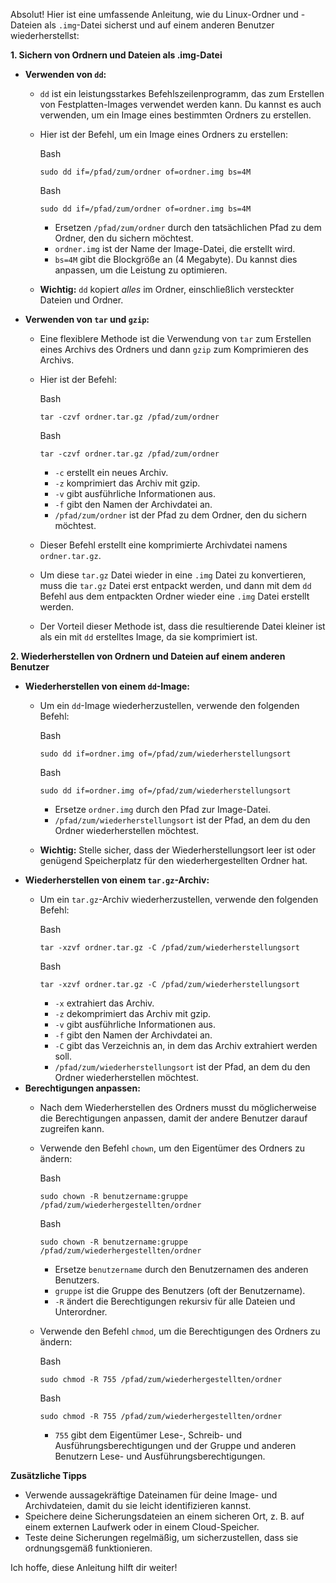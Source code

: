 Absolut! Hier ist eine umfassende Anleitung, wie du Linux-Ordner und -Dateien als `.img`-Datei sicherst und auf einem anderen Benutzer wiederherstellst:

**1. Sichern von Ordnern und Dateien als .img-Datei**

- **Verwenden von `dd`:**
    - `dd` ist ein leistungsstarkes Befehlszeilenprogramm, das zum Erstellen von Festplatten-Images verwendet werden kann. Du kannst es auch verwenden, um ein Image eines bestimmten Ordners zu erstellen.
    - Hier ist der Befehl, um ein Image eines Ordners zu erstellen:
        
        Bash
        
        ```
        sudo dd if=/pfad/zum/ordner of=ordner.img bs=4M
        ```
        Bash
        
        ```
        sudo dd if=/pfad/zum/ordner of=ordner.img bs=4M
        ```
        
        - Ersetzen `/pfad/zum/ordner` durch den tatsächlichen Pfad zu dem Ordner, den du sichern möchtest.
        - `ordner.img` ist der Name der Image-Datei, die erstellt wird.
        - `bs=4M` gibt die Blockgröße an (4 Megabyte). Du kannst dies anpassen, um die Leistung zu optimieren.
    - **Wichtig:** `dd` kopiert _alles_ im Ordner, einschließlich versteckter Dateien und Ordner.
- **Verwenden von `tar` und `gzip`:**
    - Eine flexiblere Methode ist die Verwendung von `tar` zum Erstellen eines Archivs des Ordners und dann `gzip` zum Komprimieren des Archivs.
    - Hier ist der Befehl:
        
        Bash
        
        ```
        tar -czvf ordner.tar.gz /pfad/zum/ordner
        ```
        Bash
        
        ```
        tar -czvf ordner.tar.gz /pfad/zum/ordner
        ```
        
        - `-c` erstellt ein neues Archiv.
        - `-z` komprimiert das Archiv mit gzip.
        - `-v` gibt ausführliche Informationen aus.
        - `-f` gibt den Namen der Archivdatei an.
        - `/pfad/zum/ordner` ist der Pfad zu dem Ordner, den du sichern möchtest.
    - Dieser Befehl erstellt eine komprimierte Archivdatei namens `ordner.tar.gz`.
    - Um diese `tar.gz` Datei wieder in eine `.img` Datei zu konvertieren, muss die `tar.gz` Datei erst entpackt werden, und dann mit dem `dd` Befehl aus dem entpackten Ordner wieder eine `.img` Datei erstellt werden.
    - Der Vorteil dieser Methode ist, dass die resultierende Datei kleiner ist als ein mit `dd` erstelltes Image, da sie komprimiert ist.

**2. Wiederherstellen von Ordnern und Dateien auf einem anderen Benutzer**

- **Wiederherstellen von einem `dd`-Image:**
    - Um ein `dd`-Image wiederherzustellen, verwende den folgenden Befehl:
        
        Bash
        
        ```
        sudo dd if=ordner.img of=/pfad/zum/wiederherstellungsort
        ```
        Bash
        
        ```
        sudo dd if=ordner.img of=/pfad/zum/wiederherstellungsort
        ```
        
        - Ersetze `ordner.img` durch den Pfad zur Image-Datei.
        - `/pfad/zum/wiederherstellungsort` ist der Pfad, an dem du den Ordner wiederherstellen möchtest.
    - **Wichtig:** Stelle sicher, dass der Wiederherstellungsort leer ist oder genügend Speicherplatz für den wiederhergestellten Ordner hat.
- **Wiederherstellen von einem `tar.gz`-Archiv:**
    - Um ein `tar.gz`-Archiv wiederherzustellen, verwende den folgenden Befehl:
        
        Bash
        
        ```
        tar -xzvf ordner.tar.gz -C /pfad/zum/wiederherstellungsort
        ```
        Bash
        
        ```
        tar -xzvf ordner.tar.gz -C /pfad/zum/wiederherstellungsort
        ```
        
        - `-x` extrahiert das Archiv.
        - `-z` dekomprimiert das Archiv mit gzip.
        - `-v` gibt ausführliche Informationen aus.
        - `-f` gibt den Namen der Archivdatei an.
        - `-C` gibt das Verzeichnis an, in dem das Archiv extrahiert werden soll.
        - `/pfad/zum/wiederherstellungsort` ist der Pfad, an dem du den Ordner wiederherstellen möchtest.
- **Berechtigungen anpassen:**
    - Nach dem Wiederherstellen des Ordners musst du möglicherweise die Berechtigungen anpassen, damit der andere Benutzer darauf zugreifen kann.
    - Verwende den Befehl `chown`, um den Eigentümer des Ordners zu ändern:
        
        Bash
        
        ```
        sudo chown -R benutzername:gruppe /pfad/zum/wiederhergestellten/ordner
        ```
        Bash
        
        ```
        sudo chown -R benutzername:gruppe /pfad/zum/wiederhergestellten/ordner
        ```
        
        - Ersetze `benutzername` durch den Benutzernamen des anderen Benutzers.
        - `gruppe` ist die Gruppe des Benutzers (oft der Benutzername).
        - `-R` ändert die Berechtigungen rekursiv für alle Dateien und Unterordner.
    - Verwende den Befehl `chmod`, um die Berechtigungen des Ordners zu ändern:
        
        Bash
        
        ```
        sudo chmod -R 755 /pfad/zum/wiederhergestellten/ordner
        ```
        Bash
        
        ```
        sudo chmod -R 755 /pfad/zum/wiederhergestellten/ordner
        ```
        
        - `755` gibt dem Eigentümer Lese-, Schreib- und Ausführungsberechtigungen und der Gruppe und anderen Benutzern Lese- und Ausführungsberechtigungen.

**Zusätzliche Tipps**

- Verwende aussagekräftige Dateinamen für deine Image- und Archivdateien, damit du sie leicht identifizieren kannst.
- Speichere deine Sicherungsdateien an einem sicheren Ort, z. B. auf einem externen Laufwerk oder in einem Cloud-Speicher.
- Teste deine Sicherungen regelmäßig, um sicherzustellen, dass sie ordnungsgemäß funktionieren.

Ich hoffe, diese Anleitung hilft dir weiter!
